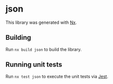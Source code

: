 # json

This library was generated with [Nx](https://nx.dev).



## Building

Run `nx build json` to build the library.





## Running unit tests

Run `nx test json` to execute the unit tests via [Jest](https://jestjs.io).


